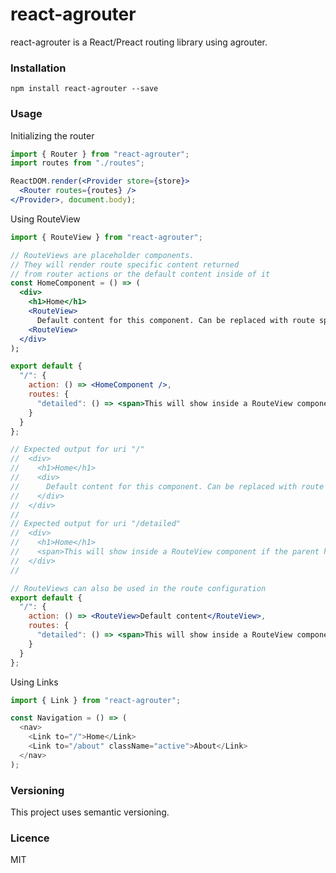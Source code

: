 # react-agrouter
react-agrouter is a React/Preact routing library using agrouter.

### Installation
```
npm install react-agrouter --save
```

### Usage

Initializing the router
```jsx
import { Router } from "react-agrouter";
import routes from "./routes";

ReactDOM.render(<Provider store={store}>
  <Router routes={routes} />
</Provider>, document.body);
```

Using RouteView
```jsx
import { RouteView } from "react-agrouter";

// RouteViews are placeholder components.
// They will render route specific content returned
// from router actions or the default content inside of it
const HomeComponent = () => (
  <div>
    <h1>Home</h1>
    <RouteView>
      Default content for this component. Can be replaced with route specific content.
    <RouteView>
  </div>
);
```

```jsx
export default {
  "/": {
    action: () => <HomeComponent />,
    routes: {
      "detailed": () => <span>This will show inside a RouteView component if the parent has one</span>
    }
  }
};

// Expected output for uri "/"
//  <div>
//    <h1>Home</h1>
//    <div>
//      Default content for this component. Can be replaced with route specific content.
//    </div>
//  </div>
//
// Expected output for uri "/detailed"
//  <div>
//    <h1>Home</h1>
//    <span>This will show inside a RouteView component if the parent has one</span>
//  </div>
//
```

```jsx
// RouteViews can also be used in the route configuration
export default {
  "/": {
    action: () => <RouteView>Default content</RouteView>,
    routes: {
      "detailed": () => <span>This will show inside a RouteView component if the parent has one</span>
    }
  }
};
```

Using Links
```js
import { Link } from "react-agrouter";

const Navigation = () => (
  <nav>
    <Link to="/">Home</Link>
    <Link to="/about" className="active">About</Link>
  </nav>
);
```

### Versioning
This project uses semantic versioning.

### Licence
MIT